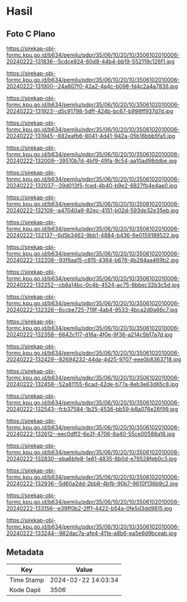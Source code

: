 # Hasil

## Foto C Plano

https://sirekap-obj-formc.kpu.go.id/b634/pemilu/pdpr/35/06/10/20/10/3506102010006-20240222-131836--5cdce924-60d8-44b4-bb19-552119c126f1.jpg

https://sirekap-obj-formc.kpu.go.id/b634/pemilu/pdpr/35/06/10/20/10/3506102010006-20240222-131900--24a807f0-42a2-4a4c-b098-fd4c2a4a7836.jpg

https://sirekap-obj-formc.kpu.go.id/b634/pemilu/pdpr/35/06/10/20/10/3506102010006-20240222-131923--d5c91798-5dff-424b-bc67-b998ff937d7d.jpg

https://sirekap-obj-formc.kpu.go.id/b634/pemilu/pdpr/35/06/10/20/10/3506102010006-20240222-131945--882eafb6-8041-4d41-942a-05b16bbb5fa5.jpg

https://sirekap-obj-formc.kpu.go.id/b634/pemilu/pdpr/35/06/10/20/10/3506102010006-20240222-132009--39510b7d-4bf9-49fa-9c54-aa10ad98ddbe.jpg

https://sirekap-obj-formc.kpu.go.id/b634/pemilu/pdpr/35/06/10/20/10/3506102010006-20240222-132037--39d013f5-fced-4b40-b9e2-6827fb4e4ae0.jpg

https://sirekap-obj-formc.kpu.go.id/b634/pemilu/pdpr/35/06/10/20/10/3506102010006-20240222-132109--a47040a9-82ec-4151-b02d-593de32e35eb.jpg

https://sirekap-obj-formc.kpu.go.id/b634/pemilu/pdpr/35/06/10/20/10/3506102010006-20240222-132137--6d5b3462-9bb1-4884-b436-6e0159189522.jpg

https://sirekap-obj-formc.kpu.go.id/b634/pemilu/pdpr/35/06/10/20/10/3506102010006-20240222-132208--93f6aa15-c815-4364-b678-4b284aa469b2.jpg

https://sirekap-obj-formc.kpu.go.id/b634/pemilu/pdpr/35/06/10/20/10/3506102010006-20240222-132252--cb8a14bc-0c4b-4524-ac75-8bbec32b3c5d.jpg

https://sirekap-obj-formc.kpu.go.id/b634/pemilu/pdpr/35/06/10/20/10/3506102010006-20240222-132326--6ccbe725-719f-4ab4-9533-4bca2d9a66c7.jpg

https://sirekap-obj-formc.kpu.go.id/b634/pemilu/pdpr/35/06/10/20/10/3506102010006-20240222-132358--6642c117-d16a-4f0e-9f36-a214c5b17a7d.jpg

https://sirekap-obj-formc.kpu.go.id/b634/pemilu/pdpr/35/06/10/20/10/3506102010006-20240222-132429--82694232-44da-4d25-9707-eee0b8363718.jpg

https://sirekap-obj-formc.kpu.go.id/b634/pemilu/pdpr/35/06/10/20/10/3506102010006-20240222-132458--52a81155-6cad-42de-b77a-8eb3e63d65c8.jpg

https://sirekap-obj-formc.kpu.go.id/b634/pemilu/pdpr/35/06/10/20/10/3506102010006-20240222-132543--fcb37584-1b25-4536-bb59-b8a076e26f99.jpg

https://sirekap-obj-formc.kpu.go.id/b634/pemilu/pdpr/35/06/10/20/10/3506102010006-20240222-132612--eec0dff2-6e2f-4706-8a40-55ce00588a16.jpg

https://sirekap-obj-formc.kpu.go.id/b634/pemilu/pdpr/35/06/10/20/10/3506102010006-20240222-132830--eba6bfe8-1e61-4835-8b0d-e79528feb0c3.jpg

https://sirekap-obj-formc.kpu.go.id/b634/pemilu/pdpr/35/06/10/20/10/3506102010006-20240222-132936--5d60a2dd-2bb8-4bfb-90b7-9610f136b9c2.jpg

https://sirekap-obj-formc.kpu.go.id/b634/pemilu/pdpr/35/06/10/20/10/3506102010006-20240222-133156--e39ff0b2-2ff1-4422-b54a-0fe5d3dd9815.jpg

https://sirekap-obj-formc.kpu.go.id/b634/pemilu/pdpr/35/06/10/20/10/3506102010006-20240222-133244--982dac7a-afe4-411e-a8b6-ea5e6d9bceab.jpg


## Metadata

| Key        | Value               |
| ---------- | ------------------- |
| Time Stamp | 2024-02-22 14:03:34 |
| Kode Dapil | 3506                |



